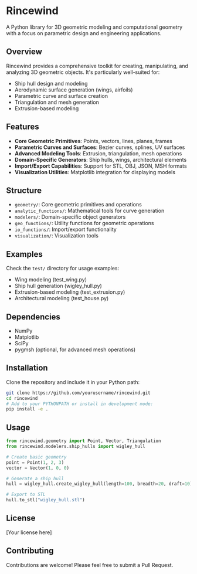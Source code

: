 # Rincewind

A Python library for 3D geometric modeling and computational geometry with a focus on parametric design and engineering applications.

## Overview

Rincewind provides a comprehensive toolkit for creating, manipulating, and analyzing 3D geometric objects. It's particularly well-suited for:

- Ship hull design and modeling
- Aerodynamic surface generation (wings, airfoils)
- Parametric curve and surface creation
- Triangulation and mesh generation
- Extrusion-based modeling

## Features

- **Core Geometric Primitives**: Points, vectors, lines, planes, frames
- **Parametric Curves and Surfaces**: Bezier curves, splines, UV surfaces
- **Advanced Modeling Tools**: Extrusion, triangulation, mesh operations
- **Domain-Specific Generators**: Ship hulls, wings, architectural elements
- **Import/Export Capabilities**: Support for STL, OBJ, JSON, MSH formats
- **Visualization Utilities**: Matplotlib integration for displaying models

## Structure

- `geometry/`: Core geometric primitives and operations
- `analytic_functions/`: Mathematical tools for curve generation
- `modelers/`: Domain-specific object generators
- `geo_functions/`: Utility functions for geometric operations
- `io_functions/`: Import/export functionality
- `visualization/`: Visualization tools

## Examples

Check the `test/` directory for usage examples:

- Wing modeling (test_wing.py)
- Ship hull generation (wigley_hull.py)
- Extrusion-based modeling (test_extrusion.py)
- Architectural modeling (test_house.py)

## Dependencies

- NumPy
- Matplotlib
- SciPy
- pygmsh (optional, for advanced mesh operations)

## Installation

Clone the repository and include it in your Python path:

```bash
git clone https://github.com/yourusername/rincewind.git
cd rincewind
# Add to your PYTHONPATH or install in development mode:
pip install -e .
```

## Usage

```python
from rincewind.geometry import Point, Vector, Triangulation
from rincewind.modelers.ship_hulls import wigley_hull

# Create basic geometry
point = Point(1, 2, 3)
vector = Vector(1, 0, 0)

# Generate a ship hull
hull = wigley_hull.create_wigley_hull(length=100, breadth=20, draft=10)

# Export to STL
hull.to_stl("wigley_hull.stl")
```

## License

[Your license here]

## Contributing

Contributions are welcome! Please feel free to submit a Pull Request.